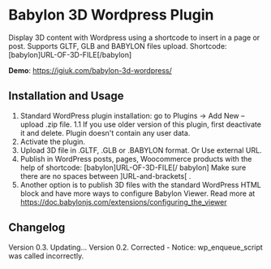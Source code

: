 # Babylon 3D Wordpress Plugin
Display 3D content with Wordpress using a shortcode to insert in a page or post. 
Supports GLTF, GLB and BABYLON files upload. 
Shortcode: [babylon]URL-OF-3D-FILE[/babylon]

**Demo**: https://igiuk.com/babylon-3d-wordpress/

## Installation and Usage
1. Standard WordPress plugin installation: go to Plugins -> Add New – upload .zip file.
  1.1 If you use older version of this plugin, first deactivate it and delete. Plugin doesn't contain any user data.
2. Activate the plugin.
3. Upload 3D file in .GLTF, .GLB or .BABYLON format.
Or
Use external URL.
4. Publish in WordPress posts, pages, Woocommerce products with the help of shortcode: 
[babylon]URL-OF-3D-FILE[/ babylon]
Make sure there are no spaces between ]URL-and-brackets[ .
5. Another option is to publish 3D files with the standard WordPress HTML block and have more ways to configure Babylon Viewer. Read more at https://doc.babylonjs.com/extensions/configuring_the_viewer

## Changelog
Version 0.3. Updating...
Version 0.2. Corrected - Notice: wp_enqueue_script was called incorrectly.
